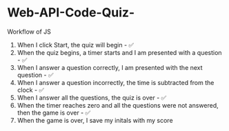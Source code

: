 # Web-API-Code-Quiz-

Workflow of JS

1. When I click Start, the quiz will begin - ✅
2. When the quiz begins, a timer starts and I am presented with a question - ✅
3. When I answer a question correctly, I am presented with the next question - ✅
4. When I answer a question incorrectly, the time is subtracted from the clock - ✅
5. When I answer all the questions, the quiz is over - ✅
6. When the timer reaches zero and all the questions were not answered, then the game is over - ✅
7. When the game is over, I save my initals with my score 
